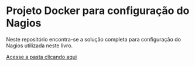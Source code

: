 # Projeto Docker para configuração do Nagios

Neste repositório encontra-se a solução completa para configuração do Nagios utilizada neste livro.

[Acesse a pasta clicando aqui](../nagios)